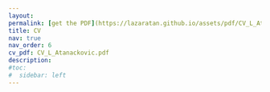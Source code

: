 ```yaml
---
layout: 
permalink: [get the PDF](https://lazaratan.github.io/assets/pdf/CV_L_Atanackovic.pdf)
title: CV
nav: true
nav_order: 6
cv_pdf: CV_L_Atanackovic.pdf
description: 
#toc:
#  sidebar: left
---
```

